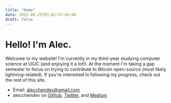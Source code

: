 ```yaml
---
title: "Home"
date: 2022-08-25T03:02:57-05:00
draft: false
---
```


# Hello! I'm Alec.

Welcome to my website! I'm currently in my third-year studying computer science at UIUC (and enjoying it a lot!).
At the moment I'm taking a gap semester to focus on trying to contribute to Bitcoin open-source (most likely lightning-related).
If you're interested in following my progress, check out the rest of this site.

- Email: [alecchendev@gmail.com](mailto:alecchendev@gmail.com)
- alecchendev on [Github](https://github.com/alecchendev), [Twitter](https://twitter.com/alecchendev), and [Medium](https://alecchendev.medium.com/)
